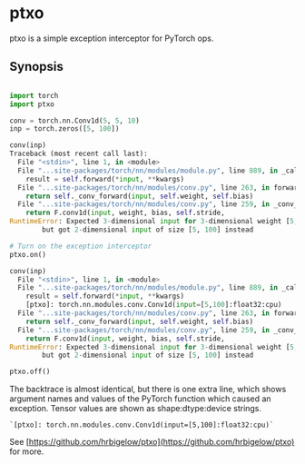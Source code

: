 # ptxo 

ptxo is a simple exception interceptor for PyTorch ops.

## Synopsis

```python

import torch
import ptxo

conv = torch.nn.Conv1d(5, 5, 10)
inp = torch.zeros([5, 100])

conv(inp)
Traceback (most recent call last):
  File "<stdin>", line 1, in <module>
  File "...site-packages/torch/nn/modules/module.py", line 889, in _call_impl
    result = self.forward(*input, **kwargs)
  File "...site-packages/torch/nn/modules/conv.py", line 263, in forward
    return self._conv_forward(input, self.weight, self.bias)
  File "...site-packages/torch/nn/modules/conv.py", line 259, in _conv_forward
    return F.conv1d(input, weight, bias, self.stride,
RuntimeError: Expected 3-dimensional input for 3-dimensional weight [5, 5, 10],\
        but got 2-dimensional input of size [5, 100] instead

# Turn on the exception interceptor
ptxo.on()

conv(inp)
  File "<stdin>", line 1, in <module>
  File "...site-packages/torch/nn/modules/module.py", line 889, in _call_impl
    result = self.forward(*input, **kwargs)
    [ptxo]: torch.nn.modules.conv.Conv1d(input=[5,100]:float32:cpu)
  File "...site-packages/torch/nn/modules/conv.py", line 263, in forward
    return self._conv_forward(input, self.weight, self.bias)
  File "...site-packages/torch/nn/modules/conv.py", line 259, in _conv_forward
    return F.conv1d(input, weight, bias, self.stride,
RuntimeError: Expected 3-dimensional input for 3-dimensional weight [5, 5, 10],\
        but got 2-dimensional input of size [5, 100] instead

ptxo.off()
```

The backtrace is almost identical, but there is one extra line, which shows
argument names and values of the PyTorch function which caused an exception.
Tensor values are shown as shape:dtype:device strings.

    `[ptxo]: torch.nn.modules.conv.Conv1d(input=[5,100]:float32:cpu)`

See
[https://github.com/hrbigelow/ptxo](https://github.com/hrbigelow/ptxo)
for more.



